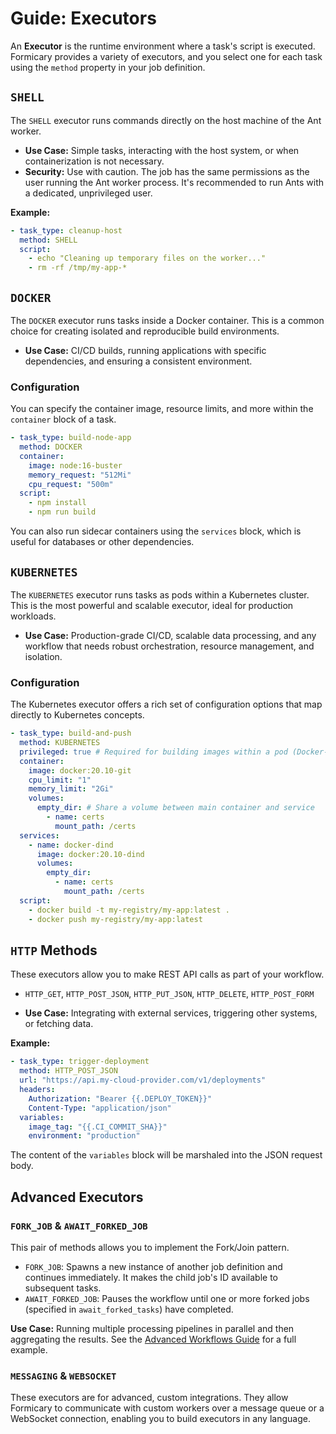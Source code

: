 # Guide: Executors

An **Executor** is the runtime environment where a task's script is executed. Formicary provides a variety of executors, and you select one for each task using the `method` property in your job definition.

## `SHELL`

The `SHELL` executor runs commands directly on the host machine of the Ant worker.

-   **Use Case:** Simple tasks, interacting with the host system, or when containerization is not necessary.
-   **Security:** Use with caution. The job has the same permissions as the user running the Ant worker process. It's recommended to run Ants with a dedicated, unprivileged user.

**Example:**
```yaml
- task_type: cleanup-host
  method: SHELL
  script:
    - echo "Cleaning up temporary files on the worker..."
    - rm -rf /tmp/my-app-*
```

## `DOCKER`

The `DOCKER` executor runs tasks inside a Docker container. This is a common choice for creating isolated and reproducible build environments.

-   **Use Case:** CI/CD builds, running applications with specific dependencies, and ensuring a consistent environment.

### Configuration

You can specify the container image, resource limits, and more within the `container` block of a task.

```yaml
- task_type: build-node-app
  method: DOCKER
  container:
    image: node:16-buster
    memory_request: "512Mi"
    cpu_request: "500m"
  script:
    - npm install
    - npm run build
```

You can also run sidecar containers using the `services` block, which is useful for databases or other dependencies.

## `KUBERNETES`

The `KUBERNETES` executor runs tasks as pods within a Kubernetes cluster. This is the most powerful and scalable executor, ideal for production workloads.

-   **Use Case:** Production-grade CI/CD, scalable data processing, and any workflow that needs robust orchestration, resource management, and isolation.

### Configuration

The Kubernetes executor offers a rich set of configuration options that map directly to Kubernetes concepts.

```yaml
- task_type: build-and-push
  method: KUBERNETES
  privileged: true # Required for building images within a pod (Docker-in-Docker)
  container:
    image: docker:20.10-git
    cpu_limit: "1"
    memory_limit: "2Gi"
    volumes:
      empty_dir: # Share a volume between main container and service
        - name: certs
          mount_path: /certs
  services:
    - name: docker-dind
      image: docker:20.10-dind
      volumes:
        empty_dir:
          - name: certs
            mount_path: /certs
  script:
    - docker build -t my-registry/my-app:latest .
    - docker push my-registry/my-app:latest
```

## `HTTP` Methods

These executors allow you to make REST API calls as part of your workflow.

-   `HTTP_GET`, `HTTP_POST_JSON`, `HTTP_PUT_JSON`, `HTTP_DELETE`, `HTTP_POST_FORM`

-   **Use Case:** Integrating with external services, triggering other systems, or fetching data.

**Example:**
```yaml
- task_type: trigger-deployment
  method: HTTP_POST_JSON
  url: "https://api.my-cloud-provider.com/v1/deployments"
  headers:
    Authorization: "Bearer {{.DEPLOY_TOKEN}}"
    Content-Type: "application/json"
  variables:
    image_tag: "{{.CI_COMMIT_SHA}}"
    environment: "production"
```
The content of the `variables` block will be marshaled into the JSON request body.

## Advanced Executors

### `FORK_JOB` & `AWAIT_FORKED_JOB`

This pair of methods allows you to implement the Fork/Join pattern.
-   `FORK_JOB`: Spawns a new instance of another job definition and continues immediately. It makes the child job's ID available to subsequent tasks.
-   `AWAIT_FORKED_JOB`: Pauses the workflow until one or more forked jobs (specified in `await_forked_tasks`) have completed.

**Use Case:** Running multiple processing pipelines in parallel and then aggregating the results. See the [Advanced Workflows Guide](./14-advanced-workflows.md) for a full example.

### `MESSAGING` & `WEBSOCKET`

These executors are for advanced, custom integrations. They allow Formicary to communicate with custom workers over a message queue or a WebSocket connection, enabling you to build executors in any language.
